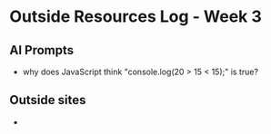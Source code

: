 # Outside Resources Log - Week 3


## AI Prompts
+ why does JavaScript think "console.log(20 > 15 < 15);" is true?
## Outside sites
+ 